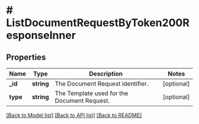 # # ListDocumentRequestByToken200ResponseInner

## Properties

Name | Type | Description | Notes
------------ | ------------- | ------------- | -------------
**_id** | **string** | The Document Request identifier. | [optional]
**type** | **string** | The Template used for the Document Request. | [optional]

[[Back to Model list]](../../README.md#models) [[Back to API list]](../../README.md#endpoints) [[Back to README]](../../README.md)
